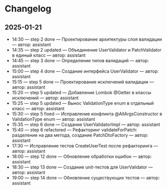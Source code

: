 # Changelog

## 2025-01-21
- 14:30 — step 2 done — Проектирование архитектуры слоя валидации — автор: assistant
- 14:35 — step 2 updated — Объединение UserValidator и PatchValidator в единый класс — автор: assistant
- 14:45 — step 3 done — Определение типов валидаций — автор: assistant
- 15:00 — step 4 done — Создание интерфейса UserValidator — автор: assistant
- 15:15 — step 5 done — Проектирование исключений валидации — автор: assistant
- 15:20 — step 5 updated — Добавление Lombok @Getter в классы исключений — автор: assistant
- 15:25 — step 5 updated — Вынос ValidationType enum в отдельный класс — автор: assistant
- 15:30 — step 5 fixed — Исправление конфликта @AllArgsConstructor в ValidationType enum — автор: assistant
- 15:35 — step 6 done — Создание UserValidatorImpl — автор: assistant
- 15:40 — step 6 refactored — Рефакторинг validateForPatch: разделение на два метода, создание PatchDtoFactory — автор: assistant
- 17:30 — Исправление тестов CreateUserTest после рефакторинга — автор: assistant
- 18:00 — step 12 done — Обновление обработки ошибок — автор: assistant
- 18:30 — step 13 done — Создание unit-тестов для UserValidator — автор: assistant
- 19:00 — step 14 done — Обновление существующих тестов — автор: assistant
